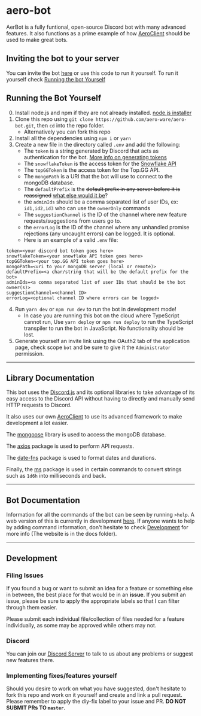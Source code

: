 # aero-bot

AerBot is a fully funtional, open-source Discord bot with many advanced features.
It also functions as a prime example of how [AeroClient](https://aero-ware.github.io/aeroclient) should be used to make great bots.

## Inviting the bot to your server

You can invite the bot [here](https://top.gg/bot/787460489427812363) or use this code to run it yourself. To run it yourself check [Running the bot Yourself](###Running-the-Bot-Yourself)

## Running the Bot Yourself

0. Install node.js and npm if they are not already installed. [node.js installer](https://nodejs.org/en/)
1. Clone this repo using `git clone https://github.com/aero-ware/aero-bot.git`, then `cd` into the repo folder.
    - Alternatively you can fork this repo
2. Install all the dependencies using `npm i` or `yarn`
3. Create a new file in the directory called `.env` and add the following:
    - The `token` is a string generated by Discord that acts as authentication for the bot. [More info on generating tokens](https://discordjs.guide/preparations/setting-up-a-bot-application.html#creating-your-bot)
    - The `snowflakeToken` is the access token for the [Snowflake API](https://api.snowflakedev.xyz)
    - The `topGGToken` is the access token for the Top.GG API.
    - The `mongoPath` is a URI that the bot will use to connect to the mongoDB database.
    - The `defaultPrefix` is the ~~default prefix in any server before it is reassigned~~ [what else would it be](https://youtu.be/dQw4w9WgXcQ)?
    - the `adminIds` should be a comma separated list of user IDs, ex: `id1,id2,id3` who can use the `ownerOnly` commands
    - The `suggestionChannel` is the ID of the channel where new feature requests/suggestions from users go to.
    - the `errorLog` is the ID of the channel where any unhandled promise rejections (any uncaught errors) can be logged. It is optional.
    - Here is an example of a valid `.env` file:

```
token=<your discord bot token goes here>
snowflakeToken=<your snowflake API token goes here>
topGGToken=<your top.GG API token goes here>
mongoPath=<uri to your mongoDB server (local or remote)>
defaultPrefix=<a char/string that will be the default prefix for the bot>
adminIds=<a comma separated list of user IDs that should be the bot owner(s)>
suggestionChannel=<channel ID>
errorLog=<optional channel ID where errors can be logged>
```

4. Run `yarn dev` or `npm run dev` to run the bot in development mode!
    - In case you are running this bot on the cloud where TypeScript cannot run, Use `yarn deploy` or `npm run deploy` to run the TypeScript transpiler to run the bot in JavaScript.
      No functionality should be lost.
5. Generate yourself an invite link using the OAuth2 tab of the application page, check scope `bot` and be sure to give it the `Administrator` permission.

---

## Library Documentation

This bot uses the [Discord.js](https://discord.js.org/#/docs/main/stable/general/welcome) and its optional libraries to take advantage of its easy access to the Discord API without having to directly and manually send HTTP requests to Discord.

It also uses our own [AeroClient](https://aero-ware.github.io/aeroclient) to use its advanced framework to make development a lot easier.

The [mongoose](https://npmjs.com/package/mongoose) library is used to access the mongoDB database.

The [axios](https://npmjs.com/package/axios) package is used to perform API requests.

The [date-fns](https://npmjs.com/package/date-fns) package is used to format dates and durations.

Finally, the [ms](https://npmjs.com/package/ms) package is used in certain commands to convert strings such as `1d6h` into milliseconds and back.

---

## Bot Documentation

Information for all the commands of the bot can be seen by running `>help`. A web version of this is currently in development [here](https://aero-ware.github.io/aero-bot/commands.html). If anyone wants to help by adding command information, don't hesitate to check [Development](#Development) for more info (The website is in the docs folder).

---

## Development

### Filing Issues

If you found a bug or want to submit an idea for a feature or something else in between, the best place for that would be in an **issue**. If you submit an issue, please be sure to apply the appropriate labels so that I can filter through them easier.

Please submit each individual file/collection of files needed for a feature individually, as some may be approved while others may not.

### Discord

You can join our [Discord Server](https://discord.gg/Vs4rfsfd4q) to talk to us about any problems or suggest new features there.

### Implementing fixes/features yourself

Should you desire to work on what you have suggested, don't hesitate to fork this repo and work on it yourself and create and link a pull request. Please remember to apply the diy-fix label to your issue and PR. **DO NOT SUBMIT PRs TO `master`.**
